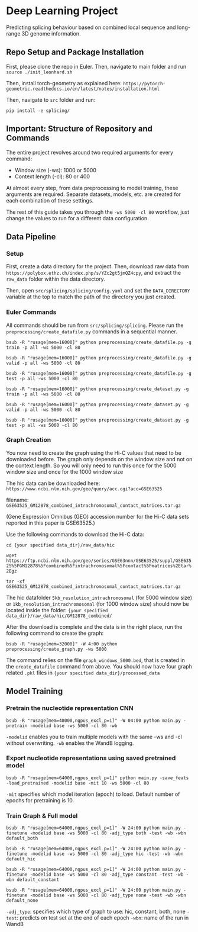 # Deep Learning Project

Predicting splicing behaviour based on combined local sequence and long-range 3D genome information.

## Repo Setup and Package Installation

First, please clone the repo in Euler. Then, navigate to main folder and run `source ./init_leonhard.sh`

Then, install torch-geometry as explained here: `https://pytorch-geometric.readthedocs.io/en/latest/notes/installation.html`

Then, navigate to `src` folder and run:

`pip install -e splicing/`

## Important: Structure of Repository and Commands
The entire project revolves around two required arguments for every command:
- Window size (-ws): 1000 or 5000
- Context length (-cl): 80 or 400

At almost every step, from data preprocessing to model training, these arguments are required.
Separate datasets, models, etc. are created for each combination of these settings.

The rest of this guide takes you through the `-ws 5000 -cl 80` workflow, just change the values
to run for a different data configuration.

## Data Pipeline

### Setup
First, create a data directory for the project. Then, download raw data from `https://polybox.ethz.ch/index.php/s/YZc2gt5jmQZ4cpy`,
and extract the `raw_data` folder within the data directory.

Then, open `src/splicing/splicing/config.yaml` and set the `DATA_DIRECTORY` variable at the top
to match the path of the directory you just created.

### Euler Commands

All commands should be run from `src/splicing/splicing`.
Please run the `preprocessing/create_datafile.py` commands in a sequential manner. 

`bsub -R "rusage[mem=16000]" python preprocessing/create_datafile.py -g train -p all -ws 5000 -cl 80`

`bsub -R "rusage[mem=16000]" python preprocessing/create_datafile.py -g valid -p all -ws 5000 -cl 80`

`bsub -R "rusage[mem=16000]" python preprocessing/create_datafile.py -g test -p all -ws 5000 -cl 80`

`bsub -R "rusage[mem=16000]" python preprocessing/create_dataset.py -g train -p all -ws 5000 -cl 80`

`bsub -R "rusage[mem=16000]" python preprocessing/create_dataset.py -g valid -p all -ws 5000 -cl 80`

`bsub -R "rusage[mem=16000]" python preprocessing/create_dataset.py -g test -p all -ws 5000 -cl 80`

### Graph Creation
You now need to create the graph using the Hi-C values that need to be downloaded before. The graph only depends on the window 
size and not on the context length. So you will only need to run this once for the 5000 window size and once for the 1000
window size

The hic data can be downloaded here:
`https://www.ncbi.nlm.nih.gov/geo/query/acc.cgi?acc=GSE63525`

filename: `GSE63525_GM12878_combined_intrachromosomal_contact_matrices.tar.gz`

(Gene Expression Omnibus (GEO) accession number for the Hi-C data sets reported in this paper is GSE63525.)

Use the following commands to download the Hi-C data:

`cd {your specified data_dir}/raw_data/hic`

`wget https://ftp.ncbi.nlm.nih.gov/geo/series/GSE63nnn/GSE63525/suppl/GSE63525%5FGM12878%5Fcombined%5Fintrachromosomal%5Fcontact%5Fmatrices%2Etar%2Egz`

`tar -xf GSE63525_GM12878_combined_intrachromosomal_contact_matrices.tar.gz`

The hic datafolder `5kb_resolution_intrachromosomal` (for 5000 window size) or `1kb_resolution_intrachromosomal` (for 1000 window size)
should now be located inside the folder: 
`{your specified data_dir}/raw_data/hic/GM12878_combined/`

After the download is complete and the data is in the right place, run the following command to create the graph:

`bsub -R "rusage[mem=32000]" -W 4:00 python preprocessing/create_graph.py -ws 5000` 

The command relies on the file `graph_windows_5000.bed`, that is created in the `create_datafile` command from above.
You should now have four graph related `.pkl` files in `{your specified data_dir}/processed_data` 

## Model Training

### Pretrain the nucleotide representation CNN
`bsub -R "rusage[mem=48000,ngpus_excl_p=1]" -W 04:00 python main.py -pretrain -modelid base -ws 5000 -cl 80 -wb`

`-modelid` enables you to train multiple models with the same -ws and -cl without overwriting.
`-wb` enables the WandB logging.

### Export nucleotide representations using saved pretrained model
`bsub -R "rusage[mem=64000,ngpus_excl_p=1]" python main.py -save_feats -load_pretrained -modelid base -mit 10 -ws 5000 -cl 80`

`-mit` specifies which model iteration (epoch) to load. Default number of epochs for pretraining is 10.

### Train Graph & Full model
`bsub -R "rusage[mem=64000,ngpus_excl_p=1]" -W 24:00 python main.py -finetune -modelid base -ws 5000 -cl 80 -adj_type both -test -wb -wbn default_both`

`bsub -R "rusage[mem=64000,ngpus_excl_p=1]" -W 24:00 python main.py -finetune -modelid base -ws 5000 -cl 80 -adj_type hic -test -wb -wbn default_hic`

`bsub -R "rusage[mem=64000,ngpus_excl_p=1]" -W 24:00 python main.py -finetune -modelid base -ws 5000 -cl 80 -adj_type constant -test -wb -wbn default_constant`

`bsub -R "rusage[mem=64000,ngpus_excl_p=1]" -W 24:00 python main.py -finetune -modelid base -ws 5000 -cl 80 -adj_type none -test -wb -wbn default_none`

`-adj_type`: specifies which type of graph to use: hic, constant, both, none
`-test`: predicts on test set at the end of each epoch
`-wbn`: name of the run in WandB
